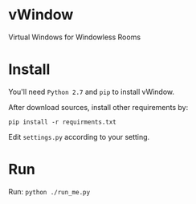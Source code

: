vWindow
=======

Virtual Windows for Windowless Rooms


Install
=======

You'll need `Python 2.7` and `pip` to install vWindow.

After download sources, install other requirements by:

`pip install -r requirments.txt`


Edit `settings.py` according to your setting.


Run
===

Run:
`python ./run_me.py`
